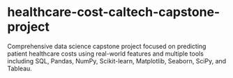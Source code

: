 # healthcare-cost-caltech-capstone-project
Comprehensive data science capstone project focused on predicting patient healthcare costs using real-world features and multiple tools including SQL, Pandas, NumPy, Scikit-learn, Matplotlib, Seaborn, SciPy, and Tableau.
